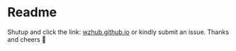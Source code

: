 # Readme
Shutup and click the link: <a href="https://wzhub.github.io">wzhub.github.io</a>
or kindly submit an issue. Thanks and cheers 🍻
